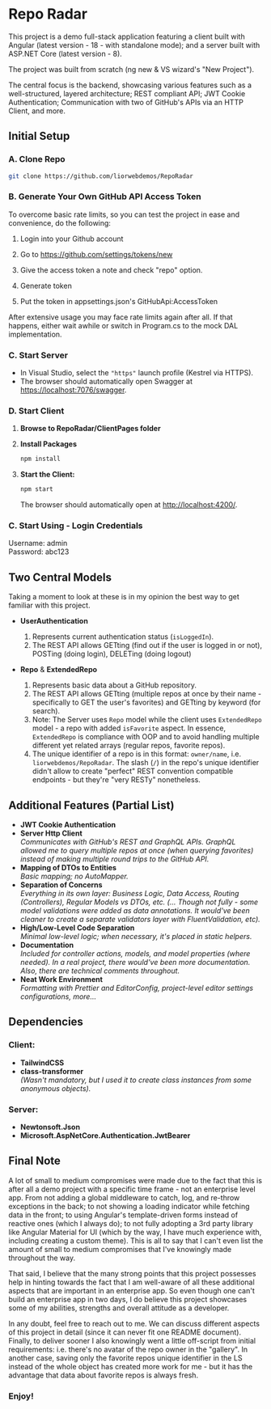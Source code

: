 # Repo Radar

This project is a demo full-stack application featuring a client built with Angular (latest version - 18 - with standalone mode); and a server built with ASP.NET Core (latest version - 8).

The project was built from scratch (ng new & VS wizard's "New Project").

The central focus is the backend, showcasing various features such as a well-structured, layered architecture; REST compliant API; JWT Cookie Authentication; Communication with two of GitHub's APIs via an HTTP Client, and more.

## Initial Setup

### A. Clone Repo

   ```bash
   git clone https://github.com/liorwebdemos/RepoRadar
   ```

### B. Generate Your Own GitHub API Access Token

To overcome basic rate limits, so you can test the project in ease and convenience, do the following:

1. Login into your Github account

2. Go to https://github.com/settings/tokens/new

3. Give the access token a note and check "repo" option.

4. Generate token

5. Put the token in appsettings.json's GitHubApi:AccessToken

After extensive usage you may face rate limits again after all. If that happens, either wait awhile or switch in Program.cs to the mock DAL implementation.

### C. Start Server

   -  In Visual Studio, select the `"https"` launch profile (Kestrel via HTTPS).
   -  The browser should automatically open Swagger at [https://localhost:7076/swagger](https://localhost:7076/swagger).

### D. Start Client

1. **Browse to RepoRadar/ClientPages folder**

2. **Install Packages**

   ```bash
   npm install
   ```

3. **Start the Client:**
   ```bash
   npm start
   ```
   The browser should automatically open at [http://localhost:4200/](http://localhost:4200/).

### C. Start Using - Login Credentials

Username: admin  
Password: abc123

## Two Central Models

Taking a moment to look at these is in my opinion the best way to get familiar with this project.

-  **UserAuthentication**

   1. Represents current authentication status (`isLoggedIn`).
   2. The REST API allows GETting (find out if the user is logged in or not), POSTing (doing login), DELETing (doing logout)

-  **Repo** & **ExtendedRepo**
   1. Represents basic data about a GitHub repository.
   2. The REST API allows GETting (multiple repos at once by their name - specifically to GET the user's favorites) and GETting by keyword (for search).
   3. Note: The Server uses `Repo` model while the client uses `ExtendedRepo` model - a repo with added `isFavorite` aspect.
      In essence, `ExtendedRepo` is compliance with OOP and to avoid handling multiple different yet related arrays (regular repos, favorite repos).
   4. The unique identifier of a repo is in this format: `owner/name`, i.e. `liorwebdemos/RepoRadar`.
      The slash (`/`) in the repo's unique identifier didn't allow to create "perfect" REST convention compatible endpoints - but they're "very RESTy" nonetheless.

## Additional Features (Partial List)

-  **JWT Cookie Authentication**
-  **Server Http Client**  
   _Communicates with GitHub's REST and GraphQL APIs. GraphQL allowed me to query multiple repos at once (when querying favorites) instead of making multiple round trips to the GitHub API._
-  **Mapping of DTOs to Entities**  
   _Basic mapping; no AutoMapper._
-  **Separation of Concerns**  
   _Everything in its own layer: Business Logic, Data Access, Routing (Controllers), Regular Models vs DTOs, etc._
   _(... Though not fully - some model validations were added as data annotations. It would've been cleaner to create a separate validators layer with FluentValidation, etc)._
-  **High/Low-Level Code Separation**  
   _Minimal low-level logic; when necessary, it's placed in static helpers._
-  **Documentation**  
   _Included for controller actions, models, and model properties (where needed). In a real project, there would've been more documentation. Also, there are technical comments throughout._
-  **Neat Work Environment**  
   _Formatting with Prettier and EditorConfig, project-level editor settings configurations, more..._

## Dependencies

### Client:

-  **TailwindCSS**
-  **class-transformer**  
   _(Wasn't mandatory, but I used it to create class instances from some anonymous objects)._

### Server:

-  **Newtonsoft.Json**
-  **Microsoft.AspNetCore.Authentication.JwtBearer**

## Final Note

A lot of small to medium compromises were made due to the fact that this is after all a demo project with a specific time frame - not an enterprise level app.
From not adding a global middleware to catch, log, and re-throw exceptions in the back; to not showing a loading indicator while fetching data in the front; to using Angular's template-driven forms instead of reactive ones (which I always do); to not fully adopting a 3rd party library like Angular Material for UI (which by the way, I have much experience with, including creating a custom theme).
This is all to say that I can't even list the amount of small to medium compromises that I've knowingly made throughout the way.

That said, I believe that the many strong points that this project possesses help in hinting towards the fact that I am well-aware of all these additional aspects that are important in an enterprise app.
So even though one can't build an enterprise app in two days, I do believe this project showcases some of my abilities, strengths and overall attitude as a developer.

In any doubt, feel free to reach out to me. We can discuss different aspects of this project in detail (since it can never fit one README document).
Finally, to deliver sooner I also knowingly went a little off-script from initial requirements: i.e. there's no avatar of the repo owner in the "gallery". In another case, saving only the favorite repos unique identifier in the LS instead of the whole object has created more work for me - but it has the advantage that data about favorite repos is always fresh.

### Enjoy!
